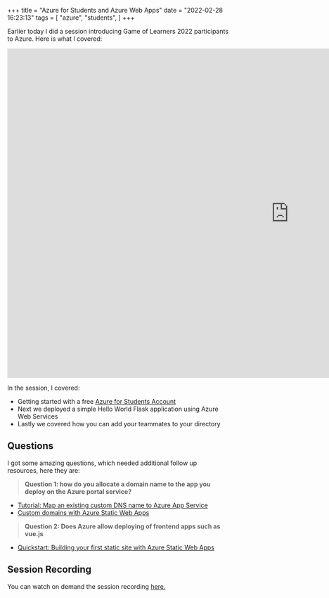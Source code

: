 +++
title = "Azure for Students and Azure Web Apps"
date = "2022-02-28 16:23:13"
tags = [
    "azure",
    "students",
]
+++

Earlier today I did a session introducing Game of Learners 2022 participants to Azure. Here is what I covered:
<!--more-->

<iframe src="https://docs.google.com/presentation/d/e/2PACX-1vRMBeR839jOz7oun9w90DKtAo9B73MU8Mm74BaaRGQhPgzNKA8cbF53iShfgxEMoQ/embed?start=false&loop=false&delayms=5000" frameborder="0" width="1280" height="749" allowfullscreen="true" mozallowfullscreen="true" webkitallowfullscreen="true"></iframe>

In the session, I covered:
* Getting started with a free [Azure for Students Account](https://azure.microsoft.com/en-us/free/students/)
* Next we deployed a simple Hello World Flask application using Azure Web Services
* Lastly we covered how you can add your teammates to your directory

## Questions

I got some amazing questions, which needed additional follow up resources, here they are: 


> **Question 1: how do you allocate a domain name to the app you deploy on the Azure portal service?** 

* [Tutorial: Map an existing custom DNS name to Azure App Service](https://docs.microsoft.com/en-us/azure/app-service/app-service-web-tutorial-custom-domain?tabs=a%2Cazurecli)
* [Custom domains with Azure Static Web Apps](https://docs.microsoft.com/en-us/azure/static-web-apps/custom-domain)

> **Question 2: Does Azure allow deploying of frontend apps such as vue.js**
 

* [Quickstart: Building your first static site with Azure Static Web Apps](https://docs.microsoft.com/en-us/azure/static-web-apps/getting-started?tabs=vue)

## Session Recording

You can watch on demand the session recording [here.](https://teams.microsoft.com/l/meetup-join/19%3ameeting_NjA4ODE3ODUtOWUzNS00NjI1LWFjMzgtN2VhOTcxNTQ5ODEx%40thread.v2/0?context=%7b%22Tid%22%3a%2272f988bf-86f1-41af-91ab-2d7cd011db47%22%2c%22Oid%22%3a%2243965a6d-15be-4902-b875-325d4a4d23b7%22%2c%22IsBroadcastMeeting%22%3atrue%7d)